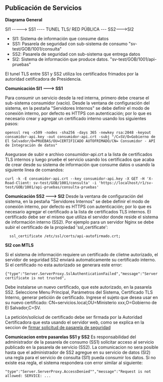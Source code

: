 ## Publicación de Servicios

**Diagrama General**

SI1 -----> SS1 ---- TUNEL TLS/ RED PÚBLICA --- SS2--->SI2

* SI1: Sistema de información que consume datos  
* SS1: Pasarela de seguridad con sub-sistema de consumo "sv-test/GOB/1001/consulta"
* SS2: Pasarela de seguridad con sub-sistema que entrega datos
* SI2: Sistema de información que produce datos. "sv-test/GOB/1001/api-pruebas"

El tunel TLS entre SS1 y SS2  utiliza los certificados frimados por la autoridad cetificadora de Presidencia. 

**Comunicación SI1 ---> SS1**

Para consumir un servicio desde la red interna, primero debe crearse el sub-sistema consumidor (vacío). Desde la ventana de configuración del sistema, en la pestaña "Servidores Internos" se debe definir el modo de conexión interno, por defecto es HTTPS con autenticación; por lo que es necesario crear y agregar un certificado interno usando los siguientes pasos:  
  
```
openssl req -x509 -nodes -sha256 -days 365 -newkey rsa:2048 -keyout consumidor-api.key -out consumidor-api.crt -subj "/C=SV/O=Gobierno de El Salvador/O=PRUEBAS/OU=CERTIFICADO AUTOFRIMADO/CN= Consumidor - API de Integración de datos"
```

Asegurase de subir e archivo consumidor-api.crt a la lista de certificados TLS internos y luego pruebe el servicio usando los certificados que acaba de crear desde su sistema de información que consume datos o usando la siguiente linea de comandos:
```
curl -k -E consumidor-api.crt --key consumidor-api.key -X GET -H 'X-Road-Client: sv-test/GOB/1001/consulta' -i 'https://localhost/r1/sv-test/GOB/1001/api-pruebas/consulta-pruebas'
``` 

**Comunicación SS2 ---> SI2**
Desde la ventana de configuración del sistema, en la pestaña "Servidores Internos" se debe definir el modo de conexión interno, por defecto es HTTPS con autenticación; por lo que es necesario agregar el certificado a la lista de certificados TLS internos.  El certificado debe ser el mismo que utiliza el servidor donde reside el sistema de información interno (SS2). Por ejemplo para un servidor Nginx se debe subir el certificado de la propiedad 'ssl_certificate':

```
  ssl_certificate /etc/ssl/certs/api-autofirmado.crt;
 ```
      
**SI2 con MTLS**

Si el sistema de información requiere un certificado de clietne autorizado, el servidor de seguridad SS2 enviará automaticamente su certificado interno. Si el certificado no esta autorizado se generara este error:
```
{"type":"Server.ServerProxy.SslAuthenticationFailed","message":"Server certificate is not trusted",
```

Debe instalarse un nuevo certificado, que este autorizado, en la pasarela SS2. Seleccione Menu Principal, Parámetros del Sistema, Certificado TLS Interno, generar petición de certificado. Ingrese el sujeto que desea usar en su nuevo certificado: CN=servicios.local,OU=Ministerio xxx,O=Gobierno de El Salvador,C=SV. 

La petición/soliciud de certificado debe ser firmada por la Autoridad Certificadora que esta usando el servidor web, como se explica en la seccion de [firmar solicitud de pasarela de seguridad](crear_API_con_MTLS.md)

**Comunicacion entre pasarelas SS1 y SS2**
Es responsabilidad del administrador de la pasarela de consumo (SS1) solicitar acceso al servicio publicado en la pasarela de servicio (SS2). La comunicacion no sera posible hasta que el administrador de SS2 agregue en su servicio de datos (SI2) una regla para el servicio de consulta (SI1) pueda consumir los datos. Si no existe esa regla, el sistema respondera con error similar al siguiente:

```
"type":"Server.ServerProxy.AccessDenied"","message":"Request is not allowed: SERVICE: ...
```
